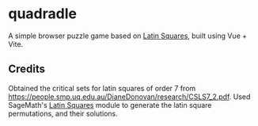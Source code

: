 # quadradle

A simple browser puzzle game based on [Latin Squares](https://en.wikipedia.org/wiki/Latin_square), built using Vue + Vite.

## Credits

Obtained the critical sets for latin squares of order 7 from https://people.smp.uq.edu.au/DianeDonovan/research/CSLS7_2.pdf.
Used SageMath's [Latin Squares](https://doc.sagemath.org/html/en/reference/combinat/sage/combinat/matrices/latin.html) module to generate the latin square permutations, and their solutions.
